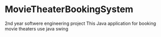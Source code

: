 # MovieTheaterBookingSystem
2nd year softwere engineering project
This Java application  for booking movie theaters
use java swing 

